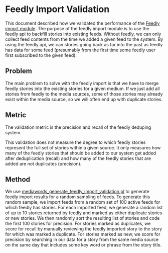 Feedly Import Validation
========================

This document described how we validated the performance of the [Feedly import
module](../../lib/modules/MediaWords/ImportStories/Feedly.pm).   The purpose of the feedly import module is to use
the feedly api to backfill stories into existing feeds.  Without feedly, we can only collect feed contents from the
time we added a given feed to the system.  By using the feedly api, we can stories going back as far into the past
as feedly has data for some feed (presumably from the first time some feedly user first subscribed to the given feed).

Problem
-------

The main problem to solve with the feedly import is that we have to merge feedly stories into the existing stories
for a given medium.  If we just add all stories from feedly to the media sources, some of those stories may already
exist within the media source, so we will often end up with duplicate stories.

Metric
------

The validation metric is the precision and recall of the feedly deduping system.

This validation does not measure the degree to which feedly stories represent the full set of stories within a given
source.  It only measures how many of the feedly stories that should be added to our system get added after
deduplication (recall) and how many of the feedly stories that are added are not duplicates (precision).

Method
------

We use [mediawords_generate_feedly_import_validation.pl](../../script/mediawords_generate_feedly_import_validation.pl)
to generate feedly import results for a random sampling of feeds.  To generate this random sample, we import feeds from
a random set of 100 active feeds for which feedly has stories.  For each imported feed, we generate a random list of up
to 10 stories returned by feedly and marked as either duplicate stories or new stories.  We then randomly sort the
resulting list of stories and code the first 100 stories for precision.  For stories marked as duplicates, we score for
recall by manually reviewing the feedly imported story to the story for which was marked a duplicate.  For stories
marked as new, we score for precision by searching in our data for a story from the same media source on the same day
that includes some key word or phrase from the story title.

